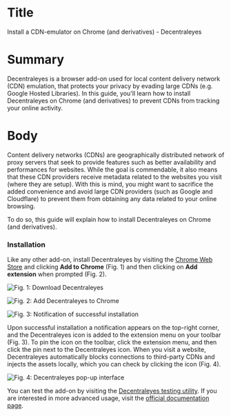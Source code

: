 # Title  #
Install a CDN-emulator on Chrome (and derivatives) - Decentraleyes

# Summary #
Decentraleyes is a browser add-on used for local content delivery network (CDN) emulation, that protects your privacy by evading large CDNs (e.g. Google Hosted Libraries). In this guide, you'll learn how to install Decentraleyes on Chrome (and derivatives) to prevent CDNs from tracking your online activity.

# Body #
Content delivery networks (CDNs) are geographically distributed network of proxy servers that seek to provide features such as better availability and performances for websites. While the goal is commendable, it also means that these CDN providers receive metadata related to the websites you visit (where they are setup). With this is mind, you might want to sacrifice the added convenience and avoid large CDN providers (such as Google and Cloudflare) to prevent them from obtaining any data related to your online browsing.

To do so, this guide will explain how to install Decentraleyes on Chrome (and derivatives).

### Installation ###

Like any other add-on, install Decentraleyes by visiting the [Chrome Web Store][1] and clicking **Add to Chrome** (Fig. 1) and then clicking on **Add extension** when prompted (Fig. 2).

![Fig. 1: Download Decentraleyes](../../images/Chrome/decentraleyes-add.png?raw=true)

![Fig. 2: Add Decentraleyes to Chrome](../../images/Chrome/decentraleyes-prompt.png?raw=true)

![Fig. 3: Notification of successful installation](../../images/Chrome/decentraleyes-notify.png?raw=true)

Upon successful installation a notification appears on the top-right corner, and the Decentraleyes icon is added to the extension menu on your toolbar (Fig. 3). To pin the icon on the toolbar, click the extension menu, and then click the pin next to the Decentraleyes icon. When you visit a website, Decentraleyes automatically blocks connections to third-party CDNs and injects the assets locally, which you can check by clicking the icon (Fig. 4).

![Fig. 4: Decentraleyes pop-up interface](../../images/Chrome/decentraleyes-test.png?raw=true)

You can test the add-on by visiting the [Decentraleyes testing utility][2]. If you are interested in more advanced usage, visit the [official documentation page][3].

[1]: https://chrome.google.com/webstore/detail/decentraleyes/ldpochfccmkkmhdbclfhpagapcfdljkj

[2]: https://decentraleyes.org/test/

[3]: https://git.synz.io/Synzvato/decentraleyes/-/wikis/
